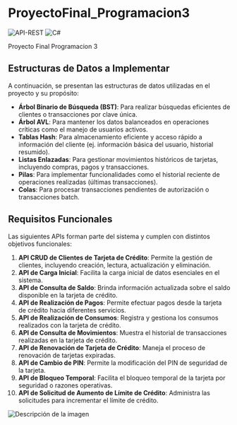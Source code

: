 # ProyectoFinal_Programacion3

![API-REST](https://img.shields.io/badge/API--REST-FF6F00?style=for-the-badge&logo=swagger&logoColor=white)
![C#](https://img.shields.io/badge/C%23-239120?style=for-the-badge&logo=c-sharp&logoColor=white)

Proyecto Final Programacion 3


## Estructuras de Datos a Implementar

A continuación, se presentan las estructuras de datos utilizadas en el proyecto y su propósito:

- **Árbol Binario de Búsqueda (BST)**: Para realizar búsquedas eficientes de clientes o transacciones por clave única.
- **Árbol AVL**: Para mantener los datos balanceados en operaciones críticas como el manejo de usuarios activos.
- **Tablas Hash**: Para almacenamiento eficiente y acceso rápido a información del cliente (ej. información básica del usuario, historial resumido).
- **Listas Enlazadas**: Para gestionar movimientos históricos de tarjetas, incluyendo compras, pagos y transacciones.
- **Pilas**: Para implementar funcionalidades como el historial reciente de operaciones realizadas (últimas transacciones).
- **Colas**: Para procesar transacciones pendientes de autorización o transacciones batch.

## Requisitos Funcionales

Las siguientes APIs forman parte del sistema y cumplen con distintos objetivos funcionales:

1. **API CRUD de Clientes de Tarjeta de Crédito**: Permite la gestión de clientes, incluyendo creación, lectura, actualización y eliminación.
2. **API de Carga Inicial**: Facilita la carga inicial de datos esenciales en el sistema.
3. **API de Consulta de Saldo**: Brinda información actualizada sobre el saldo disponible en la tarjeta de crédito.
4. **API de Realización de Pagos**: Permite efectuar pagos desde la tarjeta de crédito hacia diferentes servicios.
5. **API de Realización de Consumos**: Registra y gestiona los consumos realizados con la tarjeta de crédito.
6. **API de Consulta de Movimientos**: Muestra el historial de transacciones realizadas en la tarjeta de crédito.
7. **API de Renovación de Tarjeta de Crédito**: Maneja el proceso de renovación de tarjetas expiradas.
8. **API de Cambio de PIN**: Permite la modificación del PIN de seguridad de la tarjeta.
9. **API de Bloqueo Temporal**: Facilita el bloqueo temporal de la tarjeta por seguridad o razones operativas.
10. **API de Solicitud de Aumento de Límite de Crédito**: Administra las solicitudes para incrementar el límite de crédito.


![Descripción de la imagen](https://i.ytimg.com/vi/JvDv8KSgHds/maxresdefault.jpg)

